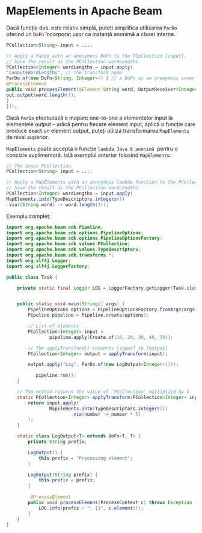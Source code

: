 # MapElements in Apache Beam


Dacă funcția dvs. este relativ simplă, puteți simplifica utilizarea `ParDo` oferind un `DoFn` încorporat ușor ca instanță anonimă a clasei interne.

```java
PCollection<String> input = ...;

// Apply a ParDo with an anonymous DoFn to the PCollection [input].
// Save the result as the PCollection wordLengths.
PCollection<Integer> wordLengths = input.apply(
"ComputeWordLengths", // the transform name
ParDo.of(new DoFn<String, Integer>() { // a DoFn as an anonymous inner class instance
@ProcessElement
public void processElement(@Element String word, OutputReceiver<Integer> out) {
out.output(word.length());
}
}));
```
Dacă `ParDo` efectuează o mapare one-to-one a elementelor input la elementele output – adică pentru fiecare element input, aplică o funcție care produce exact un element output, puteți utiliza transformarea `MapElements` de nivel superior.

`MapElements` poate accepta o funcție `lambda Java 8 anonimă `pentru o concizie suplimentară. Iată exemplul anterior folosind `MapElements`:

```java
// The input PCollection.
PCollection<String> input = ...;

// Apply a MapElements with an anonymous lambda function to the PCollection [input].
// Save the result as the PCollection wordLengths.
PCollection<Integer> wordLengths = input.apply(
MapElements.into(TypeDescriptors.integers())
.via((String word) -> word.length()));
```

Exemplu complet:

```java
import org.apache.beam.sdk.Pipeline;
import org.apache.beam.sdk.options.PipelineOptions;
import org.apache.beam.sdk.options.PipelineOptionsFactory;
import org.apache.beam.sdk.values.PCollection;
import org.apache.beam.sdk.values.TypeDescriptors;
import org.apache.beam.sdk.transforms.*;
import org.slf4j.Logger;
import org.slf4j.LoggerFactory;

public class Task {

    private static final Logger LOG = LoggerFactory.getLogger(Task.class);


    public static void main(String[] args) {
        PipelineOptions options = PipelineOptionsFactory.fromArgs(args).create();
        Pipeline pipeline = Pipeline.create(options);

        // List of elements
        PCollection<Integer> input =
                pipeline.apply(Create.of(10, 20, 30, 40, 50));

        // The applyTransform() converts [input] to [output]
        PCollection<Integer> output = applyTransform(input);

        output.apply("Log", ParDo.of(new LogOutput<Integer>()));

           pipeline.run();
    }

    // The method returns the value of `PCollection' multiplied by 5
    static PCollection<Integer> applyTransform(PCollection<Integer> input) {
        return input.apply(
                MapElements.into(TypeDescriptors.integers())
                        .via(number -> number * 5)
        );
    }

    static class LogOutput<T> extends DoFn<T, T> {
        private String prefix;

        LogOutput() {
            this.prefix = "Processing element";
        }

        LogOutput(String prefix) {
            this.prefix = prefix;
        }
        
         @ProcessElement
        public void processElement(ProcessContext c) throws Exception {
            LOG.info(prefix + ": {}", c.element());
        }
    }
}
```
